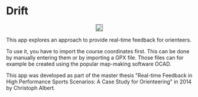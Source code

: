 Drift
=====

<p align="center"><img style="border:2px solid #aaa;" src="https://raw.githubusercontent.com/chrisalbert/Drift/master/Assets/overview.png?token=3205738__eyJzY29wZSI6IlJhd0Jsb2I6Y2hyaXNhbGJlcnQvRHJpZnQvbWFzdGVyL0Fzc2V0cy9vdmVydmlldy5wbmciLCJleHBpcmVzIjoxNDA1NjEwMTkxfQ%3D%3D--e2e8223a8a1cfaa8a80c9613afdfd346b247936d"/></p>

This app explores an approach to provide real-time feedback for orienteers.

To use it, you have to import the course coordinates first. This can be done by manually entering them or by importing a GPX file. Those files can for example be created using the popular map-making software OCAD.

This app was developed as part of the master thesis "Real-time Feedback in High Performance Sports Scenarios: A Case Study for Orienteering" in 2014 by Christoph Albert. 